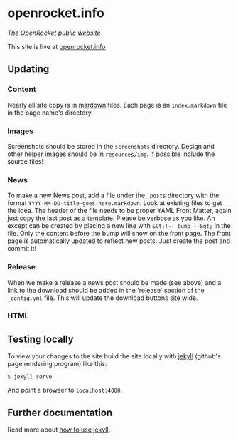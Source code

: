 # openrocket.info

_The OpenRocket public website_

This site is live at [openrocket.info](http://openrocket.info/)


## Updating

### Content

Nearly all site copy is in [mardown]() files. Each page is an `index.markdown` file in the page name's directory.

### Images

Screenshots should be stored in the `screenshots` directory. Design and other helper images should be in `resources/img`. If possible include the source files!

### News

To make a new News post, add a file under the `_posts` directory with the format `YYYY-MM-DD-title-goes-here.markdown`. Look at existing files to get the idea. The header of the file needs to be proper YAML Front Matter, again just copy the last post as a template. Please be verbose as you like. An except can be created by placing a new line with `&lt;!-- bump --&gt;` in the file. Only the content before the bump will show on the front page. The front page is automatically updated to reflect new posts. Just create the post and commit it!

### Release

When we make a release a news post should be made (see above) and a link to the download should be added in the 'release' section of the `_config.yml` file. This will update the download buttons site wide.

### HTML


## Testing locally

To view your changes to the site build the site locally with [jekyll](http://jekyllrb.com/) (github's page rendering program) like this:

    $ jekyll serve

And point a browser to `localhost:4000`.


## Further documentation

Read more about [how to use jekyll](http://jekyllrb.com/docs/home/).
